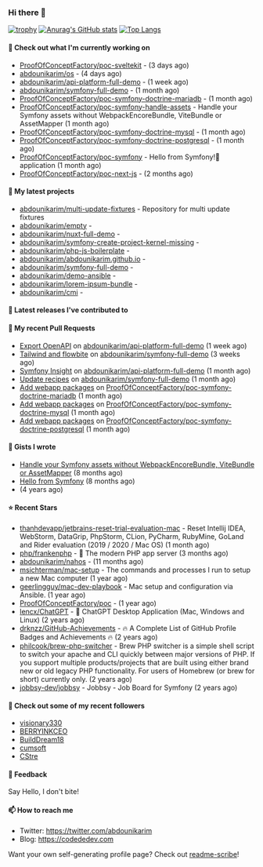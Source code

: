 ### Hi there 👋

[![trophy](https://github-profile-trophy.vercel.app/?username=abdounikarim&theme=onestar&row=1&column=7&no-frame=true&margin-w=13)](https://github.com/ryo-ma/github-profile-trophy)
[![Anurag's GitHub stats](https://github-readme-stats.vercel.app/api?username=abdounikarim&show_icons=true&theme=dark&count_private=true&hide_border=true)](https://github.com/anuraghazra/github-readme-stats)
[![Top Langs](https://github-readme-stats.vercel.app/api/top-langs/?username=abdounikarim&langs_count=8&layout=compact&theme=dark&hide_border=true)](https://github.com/anuraghazra/github-readme-stats)

#### 👷 Check out what I'm currently working on

- [ProofOfConceptFactory/poc-sveltekit](https://github.com/ProofOfConceptFactory/poc-sveltekit) -  (3 days ago)
- [abdounikarim/os](https://github.com/abdounikarim/os) -  (4 days ago)
- [abdounikarim/api-platform-full-demo](https://github.com/abdounikarim/api-platform-full-demo) -  (1 week ago)
- [abdounikarim/symfony-full-demo](https://github.com/abdounikarim/symfony-full-demo) -  (1 month ago)
- [ProofOfConceptFactory/poc-symfony-doctrine-mariadb](https://github.com/ProofOfConceptFactory/poc-symfony-doctrine-mariadb) -  (1 month ago)
- [ProofOfConceptFactory/poc-symfony-handle-assets](https://github.com/ProofOfConceptFactory/poc-symfony-handle-assets) - Handle your Symfony assets without WebpackEncoreBundle, ViteBundle or AssetMapper (1 month ago)
- [ProofOfConceptFactory/poc-symfony-doctrine-mysql](https://github.com/ProofOfConceptFactory/poc-symfony-doctrine-mysql) -  (1 month ago)
- [ProofOfConceptFactory/poc-symfony-doctrine-postgresql](https://github.com/ProofOfConceptFactory/poc-symfony-doctrine-postgresql) -  (1 month ago)
- [ProofOfConceptFactory/poc-symfony](https://github.com/ProofOfConceptFactory/poc-symfony) - Hello from Symfony!👋 application (1 month ago)
- [ProofOfConceptFactory/poc-next-js](https://github.com/ProofOfConceptFactory/poc-next-js) -  (2 months ago)

#### 🌱 My latest projects

- [abdounikarim/multi-update-fixtures](https://github.com/abdounikarim/multi-update-fixtures) - Repository for multi update fixtures
- [abdounikarim/empty](https://github.com/abdounikarim/empty) - 
- [abdounikarim/nuxt-full-demo](https://github.com/abdounikarim/nuxt-full-demo) - 
- [abdounikarim/symfony-create-project-kernel-missing](https://github.com/abdounikarim/symfony-create-project-kernel-missing) - 
- [abdounikarim/php-js-boilerplate](https://github.com/abdounikarim/php-js-boilerplate) - 
- [abdounikarim/abdounikarim.github.io](https://github.com/abdounikarim/abdounikarim.github.io) - 
- [abdounikarim/symfony-full-demo](https://github.com/abdounikarim/symfony-full-demo) - 
- [abdounikarim/demo-ansible](https://github.com/abdounikarim/demo-ansible) - 
- [abdounikarim/lorem-ipsum-bundle](https://github.com/abdounikarim/lorem-ipsum-bundle) - 
- [abdounikarim/cmi](https://github.com/abdounikarim/cmi) - 

#### 🔭 Latest releases I've contributed to


#### 🔨 My recent Pull Requests

- [Export OpenAPI](https://github.com/abdounikarim/api-platform-full-demo/pull/219) on [abdounikarim/api-platform-full-demo](https://github.com/abdounikarim/api-platform-full-demo) (1 week ago)
- [Tailwind and flowbite](https://github.com/abdounikarim/symfony-full-demo/pull/220) on [abdounikarim/symfony-full-demo](https://github.com/abdounikarim/symfony-full-demo) (3 weeks ago)
- [Symfony Insight](https://github.com/abdounikarim/api-platform-full-demo/pull/205) on [abdounikarim/api-platform-full-demo](https://github.com/abdounikarim/api-platform-full-demo) (1 month ago)
- [Update recipes](https://github.com/abdounikarim/symfony-full-demo/pull/197) on [abdounikarim/symfony-full-demo](https://github.com/abdounikarim/symfony-full-demo) (1 month ago)
- [Add webapp packages](https://github.com/ProofOfConceptFactory/poc-symfony-doctrine-mariadb/pull/29) on [ProofOfConceptFactory/poc-symfony-doctrine-mariadb](https://github.com/ProofOfConceptFactory/poc-symfony-doctrine-mariadb) (1 month ago)
- [Add webapp packages](https://github.com/ProofOfConceptFactory/poc-symfony-doctrine-mysql/pull/32) on [ProofOfConceptFactory/poc-symfony-doctrine-mysql](https://github.com/ProofOfConceptFactory/poc-symfony-doctrine-mysql) (1 month ago)
- [Add webapp packages](https://github.com/ProofOfConceptFactory/poc-symfony-doctrine-postgresql/pull/31) on [ProofOfConceptFactory/poc-symfony-doctrine-postgresql](https://github.com/ProofOfConceptFactory/poc-symfony-doctrine-postgresql) (1 month ago)

#### 📓 Gists I wrote

- [Handle your Symfony assets without WebpackEncoreBundle, ViteBundle or AssetMapper](https://gist.github.com/7c0177c7a71b1e6585183e320034e4dd) (8 months ago)
- [Hello from Symfony](https://gist.github.com/d6b3e49ead0d8e0a4041c06fcc689307) (8 months ago)
- [](https://gist.github.com/b237278802559acb0bcf1e2516ba718e) (4 years ago)

#### ⭐ Recent Stars

- [thanhdevapp/jetbrains-reset-trial-evaluation-mac](https://github.com/thanhdevapp/jetbrains-reset-trial-evaluation-mac) - Reset Intellij IDEA, WebStorm, DataGrip, PhpStorm, CLion, PyCharm, RubyMine, GoLand and Rider evaluation (2019 / 2020 / Mac OS) (1 month ago)
- [php/frankenphp](https://github.com/php/frankenphp) - 🧟 The modern PHP app server (3 months ago)
- [abdounikarim/nahos](https://github.com/abdounikarim/nahos) -  (11 months ago)
- [msichterman/mac-setup](https://github.com/msichterman/mac-setup) - The commands and processes I run to setup a new Mac computer (1 year ago)
- [geerlingguy/mac-dev-playbook](https://github.com/geerlingguy/mac-dev-playbook) - Mac setup and configuration via Ansible. (1 year ago)
- [ProofOfConceptFactory/poc](https://github.com/ProofOfConceptFactory/poc) -  (1 year ago)
- [lencx/ChatGPT](https://github.com/lencx/ChatGPT) - 🔮 ChatGPT Desktop Application (Mac, Windows and Linux) (2 years ago)
- [drknzz/GitHub-Achievements](https://github.com/drknzz/GitHub-Achievements) - 🔥 A Complete List of GitHub Profile Badges and Achievements 🔥 (2 years ago)
- [philcook/brew-php-switcher](https://github.com/philcook/brew-php-switcher) - Brew PHP switcher is a simple shell script to switch your apache and CLI quickly between major versions of PHP. If you support multiple products/projects that are built using either brand new or old legacy PHP functionality. For users of Homebrew (or brew for short) currently only. (2 years ago)
- [jobbsy-dev/jobbsy](https://github.com/jobbsy-dev/jobbsy) - Jobbsy - Job Board for Symfony (2 years ago)

#### 👯 Check out some of my recent followers

- [visionary330](https://github.com/visionary330)
- [BERRYINKCEO](https://github.com/BERRYINKCEO)
- [BuildDream18](https://github.com/BuildDream18)
- [cumsoft](https://github.com/cumsoft)
- [CStre](https://github.com/CStre)

#### 💬 Feedback

Say Hello, I don't bite!

#### 📫 How to reach me

- Twitter: https://twitter.com/abdounikarim
- Blog: https://codededev.com

Want your own self-generating profile page? Check out [readme-scribe](https://github.com/muesli/readme-scribe)!
